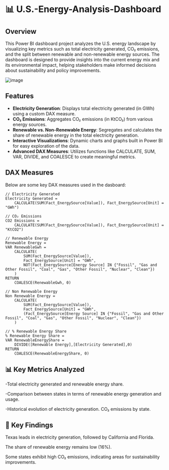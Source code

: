 # 📊 U.S.-Energy-Analysis-Dashboard

## Overview

This Power BI dashboard project analyzes the U.S. energy landscape by visualizing key metrics such as total electricity generated, CO₂ emissions, and the split between renewable and non-renewable energy sources. The dashboard is designed to provide insights into the current energy mix and its environmental impact, helping stakeholders make informed decisions about sustainability and policy improvements.


![image](https://github.com/user-attachments/assets/c10e8f17-1990-4de1-9473-1cbecdc5ebaf)


## Features

- **Electricity Generation**: Displays total electricity generated (in GWh) using a custom DAX measure.
- **CO₂ Emissions**: Aggregates CO₂ emissions (in KtCO₂) from various energy sources.
- **Renewable vs. Non-Renewable Energy**: Segregates and calculates the share of renewable energy in the total electricity generation.
- **Interactive Visualizations**: Dynamic charts and graphs built in Power BI for easy exploration of the data.
- **Advanced DAX Measures**: Utilizes functions like CALCULATE, SUM, VAR, DIVIDE, and COALESCE to create meaningful metrics.
  

## DAX Measures

Below are some key DAX measures used in the dasboard:

```DAX
// Electricity Generated
Electricity Generated = 
    CALCULATE(SUM(Fact_EnergySource[Value]), Fact_EnergySource[Unit] = "GWh")

// CO₂ Emissions
CO2 Emissions = 
    CALCULATE(SUM(Fact_EnergySource[Value]), Fact_EnergySource[Unit] = "KtCO2")

// Renewable Energy
Renewable Energy = 
VAR RenewableGwh =
    CALCULATE(
        SUM(Fact_EnergySource[Value]), 
        Fact_EnergySource[Unit] = "GWh",
        NOT(Fact_EnergySource[Energy Source] IN {"Fossil", "Gas and Other Fossil", "Coal", "Gas", "Other Fossil", "Nuclear", "Clean"})
    )
RETURN
    COALESCE(RenewableGwh, 0)

// Non Renewable Energy
Non Renewable Energy = 
    CALCULATE(
        SUM(Fact_EnergySource[Value]), 
        Fact_EnergySource[Unit] = "GWh",
        (Fact_EnergySource[Energy Source] IN {"Fossil", "Gas and Other Fossil", "Coal", "Gas", "Other Fossil", "Nuclear", "Clean"})
    )

// % Renewable Energy Share
% Renewable Energy Share = 
VAR RenewableEnergyShare =
    DIVIDE([Renewable Energy],[Electricity Generated],0)
RETURN 
    COALESCE(RenewableEnergyShare, 0)

```
## 📊 Key Metrics Analyzed
-Total electricity generated and renewable energy share.

-Comparison between states in terms of renewable energy generation and usage.

-Historical evolution of electricity generation.
CO₂ emissions by state.

## 🎯 Key Findings
Texas leads in electricity generation, followed by California and Florida.

The share of renewable energy remains low (16%).

Some states exhibit high CO₂ emissions, indicating areas for sustainability improvements.


